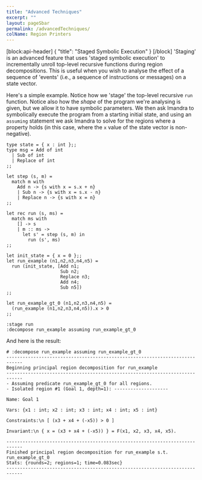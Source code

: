 ```yaml
---
title: "Advanced Techniques"
excerpt: ""
layout: pageSbar
permalink: /advancedTechniques/
colName: Region Printers
---
```

[block:api-header]
{
  "title": "Staged Symbolic Execution"
}
[/block]
'Staging' is an advanced feature that uses 'staged symbolic execution' to incrementally unroll top-level recursive functions during region decompositions. This is useful when you wish to analyse the effect of a sequence of 'events' (i.e., a sequence of instructions or messages) on a state vector. 

Here's a simple example. Notice how we 'stage' the top-level recursive ```run``` function. Notice also how the *shape* of the program we're analysing is given, but we allow it to have symbolic parameters. We then ask Imandra to symbolically execute the program from a starting initial state, and using an ```assuming``` statement we ask Imandra to solve for the regions where a property holds (in this case, where the ```x``` value of the state vector is non-negative).
```
type state = { x : int };;
type msg = Add of int
  | Sub of int
  | Replace of int
;;

let step (s, m) =
  match m with
    Add n -> {s with x = s.x + n}
    | Sub n -> {s with x = s.x - n}
    | Replace n -> {s with x = n}
;;

let rec run (s, ms) =
  match ms with
    [] -> s
    | m :: ms ->
      let s' = step (s, m) in
        run (s', ms)
;;

let init_state = { x = 0 };;
let run_example (n1,n2,n3,n4,n5) =
  run (init_state, [Add n1;
                    Sub n2;
                    Replace n3;
                    Add n4;
                    Sub n5])
;;

let run_example_gt_0 (n1,n2,n3,n4,n5) =
  (run_example (n1,n2,n3,n4,n5)).x > 0
;;

:stage run
:decompose run_example assuming run_example_gt_0

```

And here is the result:

```
# :decompose run_example assuming run_example_gt_0
----------------------------------------------------------------------------
Beginning principal region decomposition for run_example
----------------------------------------------------------------------------
- Assuming predicate run_example_gt_0 for all regions.
- Isolated region #1 (Goal 1, depth=1): --------------------

Name: Goal 1

Vars: {x1 : int; x2 : int; x3 : int; x4 : int; x5 : int}

Constraints:\n [ (x3 + x4 + (-x5)) > 0 ]

Invariant:\n { x = (x3 + x4 + (-x5)) } = F(x1, x2, x3, x4, x5).

----------------------------------------------------------------------------
Finished principal region decomposition for run_example s.t. run_example_gt_0
Stats: {rounds=2; regions=1; time=0.083sec}
----------------------------------------------------------------------------

```